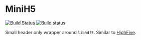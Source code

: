 MiniH5
======

[![Build Status](https://travis-ci.org/EQt/minih5.svg?branch=master)](https://travis-ci.org/EQt/minih5)
[![Build status](https://ci.appveyor.com/api/projects/status/5cx3v75y8iucvcf1?svg=true)](https://ci.appveyor.com/project/EQt/minih5)


Small header only wrapper around `libhdf5`.
Similar to [HighFive](https://github.com/BlueBrain/HighFive).
